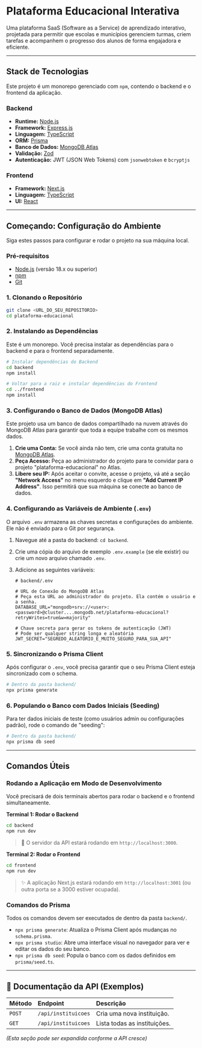 #  Plataforma Educacional Interativa

Uma plataforma SaaS (Software as a Service) de aprendizado interativo, projetada para permitir que escolas e municípios gerenciem turmas, criem tarefas e acompanhem o progresso dos alunos de forma engajadora e eficiente.

---

##  Stack de Tecnologias

Este projeto é um monorepo gerenciado com `npm`, contendo o backend e o frontend da aplicação.

### Backend

* **Runtime:** [Node.js](https://nodejs.org/)
* **Framework:** [Express.js](https://expressjs.com/pt-br/)
* **Linguagem:** [TypeScript](https://www.typescriptlang.org/)
* **ORM:** [Prisma](https://www.prisma.io/)
* **Banco de Dados:** [MongoDB Atlas](https://www.mongodb.com/cloud/atlas)
* **Validação:** [Zod](https://zod.dev/)
* **Autenticação:** JWT (JSON Web Tokens) com `jsonwebtoken` e `bcryptjs`

### Frontend

* **Framework:** [Next.js](https://nextjs.org/)
* **Linguagem:** [TypeScript](https://www.typescriptlang.org/)
* **UI:** [React](https://react.dev/)

---

##  Começando: Configuração do Ambiente

Siga estes passos para configurar e rodar o projeto na sua máquina local.

### Pré-requisitos

* [Node.js](https://nodejs.org/) (versão 18.x ou superior)
* [npm](https://www.npmjs.com/)
* [Git](https://git-scm.com/)

### 1. Clonando o Repositório

```bash
git clone <URL_DO_SEU_REPOSITORIO>
cd plataforma-educacional
```

### 2. Instalando as Dependências

Este é um monorepo. Você precisa instalar as dependências para o backend e para o frontend separadamente.

```bash
# Instalar dependências do Backend
cd backend
npm install

# Voltar para a raiz e instalar dependências do Frontend
cd ../frontend
npm install
```

### 3. Configurando o Banco de Dados (MongoDB Atlas)

Este projeto usa um banco de dados compartilhado na nuvem através do MongoDB Atlas para garantir que toda a equipe trabalhe com os mesmos dados.

1.  **Crie uma Conta:** Se você ainda não tem, crie uma conta gratuita no [MongoDB Atlas](https://www.mongodb.com/cloud/atlas/register).
2.  **Peça Acesso:** Peça ao administrador do projeto para te convidar para o projeto "plataforma-educacional" no Atlas.
3.  **Libere seu IP:** Após aceitar o convite, acesse o projeto, vá até a seção **"Network Access"** no menu esquerdo e clique em **"Add Current IP Address"**. Isso permitirá que sua máquina se conecte ao banco de dados.

### 4. Configurando as Variáveis de Ambiente (`.env`)

O arquivo `.env` armazena as chaves secretas e configurações do ambiente. Ele não é enviado para o Git por segurança.

1.  Navegue até a pasta do backend: `cd backend`.
2.  Crie uma cópia do arquivo de exemplo `.env.example` (se ele existir) ou crie um novo arquivo chamado `.env`.
3.  Adicione as seguintes variáveis:

    ```env
    # backend/.env

    # URL de Conexão do MongoDB Atlas
    # Peça esta URL ao administrador do projeto. Ela contém o usuário e a senha.
    DATABASE_URL="mongodb+srv://<user>:<password>@cluster....mongodb.net/plataforma-educacional?retryWrites=true&w=majority"

    # Chave secreta para gerar os tokens de autenticação (JWT)
    # Pode ser qualquer string longa e aleatória
    JWT_SECRET="SEGREDO_ALEATORIO_E_MUITO_SEGURO_PARA_SUA_API"
    ```

### 5. Sincronizando o Prisma Client

Após configurar o `.env`, você precisa garantir que o seu Prisma Client esteja sincronizado com o schema.

```bash
# Dentro da pasta backend/
npx prisma generate
```

### 6. Populando o Banco com Dados Iniciais (Seeding)

Para ter dados iniciais de teste (como usuários admin ou configurações padrão), rode o comando de "seeding":

```bash
# Dentro da pasta backend/
npx prisma db seed
```

---

##  Comandos Úteis

### Rodando a Aplicação em Modo de Desenvolvimento

Você precisará de dois terminais abertos para rodar o backend e o frontend simultaneamente.

**Terminal 1: Rodar o Backend**
```bash
cd backend
npm run dev
```
> 🚀 O servidor da API estará rodando em `http://localhost:3000`.

**Terminal 2: Rodar o Frontend**
```bash
cd frontend
npm run dev
```
> ✨ A aplicação Next.js estará rodando em `http://localhost:3001` (ou outra porta se a 3000 estiver ocupada).

### Comandos do Prisma

Todos os comandos devem ser executados de dentro da pasta `backend/`.

* `npx prisma generate`: Atualiza o Prisma Client após mudanças no `schema.prisma`.
* `npx prisma studio`: Abre uma interface visual no navegador para ver e editar os dados do seu banco.
* `npx prisma db seed`: Popula o banco com os dados definidos em `prisma/seed.ts`.

---

## 📖 Documentação da API (Exemplos)

| Método | Endpoint | Descrição |
| :--- | :--- | :--- |
| `POST` | `/api/instituicoes` | Cria uma nova instituição. |
| `GET` | `/api/instituicoes` | Lista todas as instituições. |

*(Esta seção pode ser expandida conforme a API cresce)*
